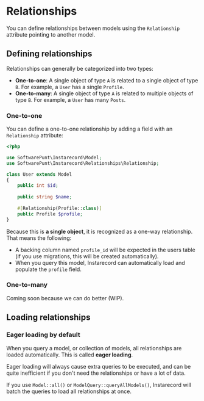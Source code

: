 # Relationships
You can define relationships between models using the `Relationship` attribute pointing to another model.

## Defining relationships
Relationships can generally be categorized into two types:

 - **One-to-one**: A single object of type `A` is related to a single object of type `B`. For example, a `User` has a single `Profile`.
 - **One-to-many**: A single object of type `A` is related to multiple objects of type `B`. For example, a `User` has many `Posts`.

### One-to-one
You can define a one-to-one relationship by adding a field with an `Relationship` attribute:

```php
<?php

use SoftwarePunt\Instarecord\Model;
use SoftwarePunt\Instarecord\Relationships\Relationship;

class User extends Model
{
    public int $id;
    
    public string $name;
    
    #[Relationship(Profile::class)]
    public Profile $profile;
}
```

Because this is **a single object**, it is recognized as a one-way relationship. That means the following:
 - A backing column named `profile_id` will be expected in the users table (if you use migrations, this will be created automatically).
 - When you query this model, Instarecord can automatically load and populate the `profile` field.

### One-to-many
Coming soon because we can do better (WIP).

## Loading relationships

### Eager loading by default
When you query a model, or collection of models, all relationships are loaded automatically. This is called **eager loading**.

Eager loading will always cause extra queries to be executed, and can be quite inefficient if you don't need the relationships or have a lot of data.

If you use `Model::all()` or `ModelQuery::queryAllModels()`, Instarecord will batch the queries to load all relationships at once.
